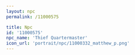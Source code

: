 ```yaml
---
layout: npc
permalink: /11000575

title: Npc
id: '11000575'
npc_name: 'Thief Quartermaster'
icon_url: 'portrait/npc/11000332_matthew_p.png'
---
```

